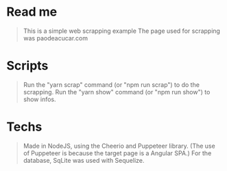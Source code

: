 # Read me

> This is a simple web scrapping example
> The page used for scrapping was paodeacucar.com

# Scripts

> Run the "yarn scrap" command (or "npm run scrap") to do the scrapping.
> Run the "yarn show" command (or "npm run show") to show infos.

# Techs

> Made in NodeJS, using the Cheerio and Puppeteer library. (The use of Puppeteer is because the target page is a Angular SPA.)
> For the database, SqLite was used with Sequelize.
